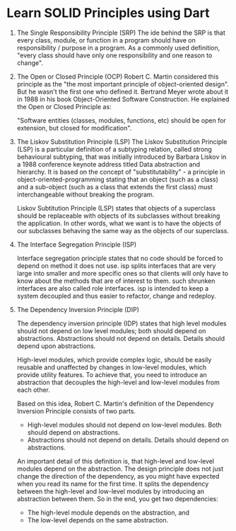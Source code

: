 # Learn SOLID Principles using Dart

1. The Single Responsibility Principle (SRP)
   The ide behind the SRP is that every class, module, or function in a program should have on responsibility / purpose in a program. As
   a commonly used definition, "every class should have only one responsibility and one reason to change".

2. The Open or Closed Principle (OCP)
   Robert C. Martin considered this principle as the "the most important principle of object-oriented design". But he wasn't the first one
   who defined it. Bertrand Meyer wrote about it in 1988 in his book Object-Oriented Software Construction. He explained the Open or Closed Principle as:

   "Software entities (classes, modules, functions, etc) should be open for extension, but closed for modification".

3. The Liskov Substitution Principle (LSP)
   The Liskov Substitution Principle (LSP) is a particular definition of a subtyping relation, called strong behavioural subtyping, that was initially introduced by Barbara Liskov in a 1988 conference keynote address titled Data abstraction and hierarchy. It is based on the concept of "substitutability" - a principle in object-oriented-programming stating that an object (such as a class) and a sub-object (such as a class that extends the first class) must interchangeable without breaking the program.

   Liskov Subtitution Principle (LSP) states that objects of a superclass should be replaceable with objects of its subclasses without breaking the application. In other words, what we want is to have the objects of our subclasses behaving the same way as the objects of our superclass.

4. The Interface Segregation Principle (ISP)

   Interface segregation principle states that no code should be forced to depend on method it does not use. isp splits interfaces that are very large into smaller and more specific ones so that clients will only have to know about the methods that are of interest to them. such shrunken interfaces are also called role interfaces. isp is intended to keep a system decoupled and thus easier to refactor, change and redeploy.

5. The Dependency Inversion Principle (DIP)

   The dependency inversion principle (IDP) states that high level modules should not depend on low level modules; both should depend on abstractions. Abstractions should not depend on details. Details should depend upon abstractions.

   High-level modules, which provide complex logic, should be easily reusable and unaffected by changes in low-level modules, which provide utility features. To achieve that, you need to introduce an abstraction that decouples the high-level and low-level modules from each other.

   Based on this idea, Robert C. Martin's definition of the Dependency Inversion Principle consists of two parts.

   - High-level modules should not depend on low-level modules. Both should depend on abstractions.
   - Abstractions should not depend on details. Details should depend on abstractions.

   An important detail of this definition is, that high-level and low-level modules depend on the abstraction. The design principle does not just change the direction of the dependency, as you might have expected when you read its name for the first time. It splits the dependency between the high-level and low-level modules by introducing an abstraction between them. So in the end, you get two dependencies:

   - The high-level module depends on the abstraction, and
   - The low-level depends on the same abstraction.
